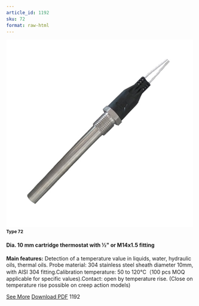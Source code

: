 ```yaml
---
article_id: 1192
sku: 72
format: raw-html
---
```

 <!--  <span class="tag-top">New</span> -->
 <img src="../new-images/Type-72.jpg" class="card-imgs mb-2">
 <small class="text-grey mb-2"><b>Type 72</b> </small>
 <h4>Dia. 10 mm cartridge thermostat with &#xBD;&quot; or M14x1.5 fitting
 </h4>
 <p><b>Main features:</b> Detection of a temperature value in liquids, water, hydraulic oils, thermal oils. Probe material: 304 stainless steel sheath diameter 10mm, with AISI 304 fitting.Calibration temperature: 50 to 120&#xB0;C&#xFF08;100 pcs MOQ applicable for specific values).Contact: open by temperature rise. (Close on temperature rise possible on creep action models)</p>
 <div class="btns">
 <a href="72.html" class="btn-red">See More</a>
 <a href="pdf/72-EN-20150717.pdf" target="_blank" class="btn-red">Download PDF</a>
 <!-- <a href="javascript:void(0);" class="access-link"> Access full catalogue <i class="fa fa-external-link" aria-hidden="true"></i> </a> -->
 <span class="number-btn">1192</span>
 </div>
 
